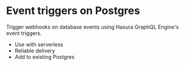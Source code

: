 # Event triggers on Postgres

Trigger webhooks on database events using Hasura GraphQL Engine's event triggers.

* Use with serverless
* Reliable delivery
* Add to existing Postgres
